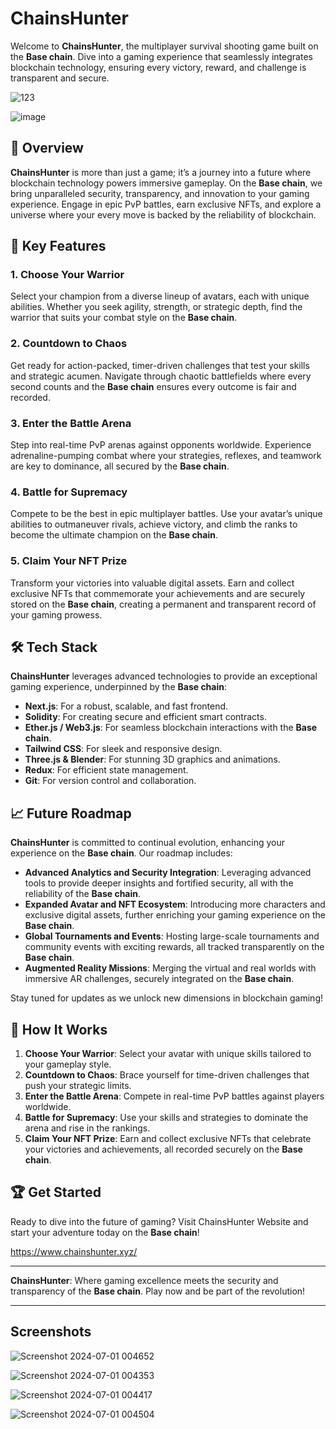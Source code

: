# ChainsHunter

Welcome to **ChainsHunter**, the multiplayer survival shooting game built on the **Base chain**. Dive into a gaming experience that seamlessly integrates blockchain technology, ensuring every victory, reward, and challenge is transparent and secure.

![123](https://github.com/vmmuthu31/ChainsHunter/assets/111880621/d6740416-9101-4b3a-94bb-de51bf5c75c9)

![image](https://github.com/vmmuthu31/ChainsHunter/assets/111880621/a5046f81-d5c8-4157-84fb-759465e4e298)

## 🚀 Overview

**ChainsHunter** is more than just a game; it’s a journey into a future where blockchain technology powers immersive gameplay. On the **Base chain**, we bring unparalleled security, transparency, and innovation to your gaming experience. Engage in epic PvP battles, earn exclusive NFTs, and explore a universe where your every move is backed by the reliability of blockchain.

## 🌟 Key Features

### 1. **Choose Your Warrior**
Select your champion from a diverse lineup of avatars, each with unique abilities. Whether you seek agility, strength, or strategic depth, find the warrior that suits your combat style on the **Base chain**.

### 2. **Countdown to Chaos**
Get ready for action-packed, timer-driven challenges that test your skills and strategic acumen. Navigate through chaotic battlefields where every second counts and the **Base chain** ensures every outcome is fair and recorded.

### 3. **Enter the Battle Arena**
Step into real-time PvP arenas against opponents worldwide. Experience adrenaline-pumping combat where your strategies, reflexes, and teamwork are key to dominance, all secured by the **Base chain**.

### 4. **Battle for Supremacy**
Compete to be the best in epic multiplayer battles. Use your avatar’s unique abilities to outmaneuver rivals, achieve victory, and climb the ranks to become the ultimate champion on the **Base chain**.

### 5. **Claim Your NFT Prize**
Transform your victories into valuable digital assets. Earn and collect exclusive NFTs that commemorate your achievements and are securely stored on the **Base chain**, creating a permanent and transparent record of your gaming prowess.

## 🛠 Tech Stack

**ChainsHunter** leverages advanced technologies to provide an exceptional gaming experience, underpinned by the **Base chain**:
- **Next.js**: For a robust, scalable, and fast frontend.
- **Solidity**: For creating secure and efficient smart contracts.
- **Ether.js / Web3.js**: For seamless blockchain interactions with the **Base chain**.
- **Tailwind CSS**: For sleek and responsive design.
- **Three.js & Blender**: For stunning 3D graphics and animations.
- **Redux**: For efficient state management.
- **Git**: For version control and collaboration.

## 📈 Future Roadmap

**ChainsHunter** is committed to continual evolution, enhancing your experience on the **Base chain**. Our roadmap includes:
- **Advanced Analytics and Security Integration**: Leveraging advanced tools to provide deeper insights and fortified security, all with the reliability of the **Base chain**.
- **Expanded Avatar and NFT Ecosystem**: Introducing more characters and exclusive digital assets, further enriching your gaming experience on the **Base chain**.
- **Global Tournaments and Events**: Hosting large-scale tournaments and community events with exciting rewards, all tracked transparently on the **Base chain**.
- **Augmented Reality Missions**: Merging the virtual and real worlds with immersive AR challenges, securely integrated on the **Base chain**.

Stay tuned for updates as we unlock new dimensions in blockchain gaming!

## 📜 How It Works

1. **Choose Your Warrior**: Select your avatar with unique skills tailored to your gameplay style.
2. **Countdown to Chaos**: Brace yourself for time-driven challenges that push your strategic limits.
3. **Enter the Battle Arena**: Compete in real-time PvP battles against players worldwide.
4. **Battle for Supremacy**: Use your skills and strategies to dominate the arena and rise in the rankings.
5. **Claim Your NFT Prize**: Earn and collect exclusive NFTs that celebrate your victories and achievements, all recorded securely on the **Base chain**.


## 🏆 Get Started

Ready to dive into the future of gaming? Visit ChainsHunter Website and start your adventure today on the **Base chain**!

https://www.chainshunter.xyz/

---

**ChainsHunter**: Where gaming excellence meets the security and transparency of the **Base chain**. Play now and be part of the revolution!

---

## Screenshots

![Screenshot 2024-07-01 004652](https://github.com/vmmuthu31/ChainsHunter/assets/111880621/556432c9-25e8-422e-8932-40f050fdca6a)

![Screenshot 2024-07-01 004353](https://github.com/vmmuthu31/ChainsHunter/assets/111880621/0960223c-3526-4934-b370-92a8b24e2618)

  ![Screenshot 2024-07-01 004417](https://github.com/vmmuthu31/ChainsHunter/assets/111880621/fc8674e1-fd8a-41dd-b533-c4ae4ba05c26)

![Screenshot 2024-07-01 004504](https://github.com/vmmuthu31/ChainsHunter/assets/111880621/b104fb2e-0f3a-4aeb-88ab-25cd316965af)





